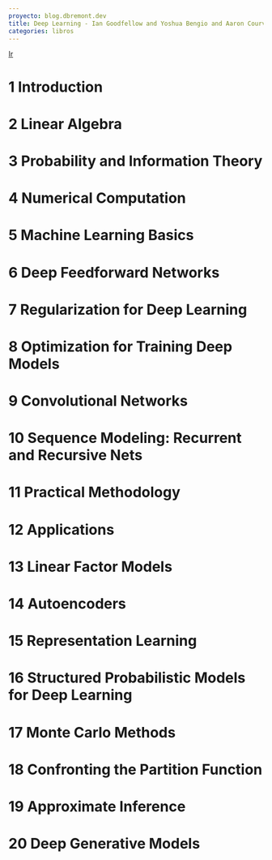 ```yaml
---
proyecto: blog.dbremont.dev
title: Deep Learning - Ian Goodfellow and Yoshua Bengio and Aaron Courville
categories: libros
---
```


[Ir](http://www.deeplearningbook.org/)

<!--more-->

# 1 Introduction
# 2 Linear Algebra
# 3 Probability and Information Theory
# 4 Numerical Computation
# 5 Machine Learning Basics
# 6 Deep Feedforward Networks
# 7 Regularization for Deep Learning
# 8  Optimization for Training Deep Models
# 9 Convolutional Networks
# 10 Sequence Modeling: Recurrent and Recursive Nets
# 11 Practical Methodology
# 12 Applications
# 13 Linear Factor Models
# 14 Autoencoders
# 15 Representation Learning
# 16 Structured Probabilistic Models for Deep Learning
# 17 Monte Carlo Methods
# 18 Confronting the Partition Function
# 19 Approximate Inference
# 20 Deep Generative Models